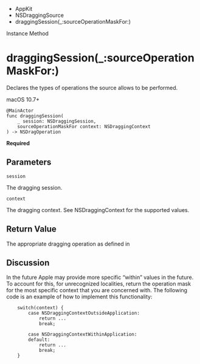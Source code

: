 

- AppKit
- NSDraggingSource
-  draggingSession(\_:sourceOperationMaskFor:) 

Instance Method

# draggingSession(\_:sourceOperationMaskFor:)

Declares the types of operations the source allows to be performed.

macOS 10.7+

``` source
@MainActor
func draggingSession(
    _ session: NSDraggingSession,
    sourceOperationMaskFor context: NSDraggingContext
) -> NSDragOperation
```

**Required**

## Parameters 

`session`  

The dragging session.

`context`  

The dragging context. See NSDraggingContext for the supported values.

## Return Value

The appropriate dragging operation as defined in

## Discussion

In the future Apple may provide more specific “within” values in the future. To account for this, for unrecognized localities, return the operation mask for the most specific context that you are concerned with. The following code is an example of how to implement this functionality:

```
    switch(context) {
        case NSDraggingContextOutsideApplication:
            return ...
            break;

        case NSDraggingContextWithinApplication:
        default:
            return ...
            break;
    }
```


